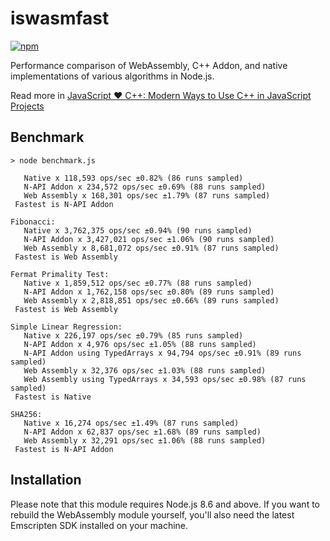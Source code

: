 # iswasmfast

[![npm](https://img.shields.io/npm/v/iswasmfast.svg?style=flat-square)](https://www.npmjs.com/package/iswasmfast)

Performance comparison of WebAssembly, C++ Addon, and native implementations of various algorithms in Node.js.

Read more in [JavaScript ♥ C++: Modern Ways to Use C++ in JavaScript Projects](https://medium.com/@zandaqo/javascript-c-modern-ways-to-use-c-in-javascript-projects-a19003c5a9ff) 

## Benchmark
```
> node benchmark.js

   Native x 118,593 ops/sec ±0.82% (86 runs sampled)
   N-API Addon x 234,572 ops/sec ±0.69% (88 runs sampled)
   Web Assembly x 168,301 ops/sec ±1.79% (87 runs sampled)
 Fastest is N-API Addon

Fibonacci:
   Native x 3,762,375 ops/sec ±0.94% (90 runs sampled)
   N-API Addon x 3,427,021 ops/sec ±1.06% (90 runs sampled)
   Web Assembly x 8,681,072 ops/sec ±0.91% (87 runs sampled)
 Fastest is Web Assembly

Fermat Primality Test:
   Native x 1,859,512 ops/sec ±0.77% (88 runs sampled)
   N-API Addon x 1,762,158 ops/sec ±0.80% (89 runs sampled)
   Web Assembly x 2,818,851 ops/sec ±0.66% (89 runs sampled)
 Fastest is Web Assembly

Simple Linear Regression:
   Native x 226,197 ops/sec ±0.79% (85 runs sampled)
   N-API Addon x 4,976 ops/sec ±1.05% (88 runs sampled)
   N-API Addon using TypedArrays x 94,794 ops/sec ±0.91% (89 runs sampled)
   Web Assembly x 32,376 ops/sec ±1.03% (88 runs sampled)
   Web Assembly using TypedArrays x 34,593 ops/sec ±0.98% (87 runs sampled)
 Fastest is Native

SHA256:
   Native x 16,274 ops/sec ±1.49% (87 runs sampled)
   N-API Addon x 62,837 ops/sec ±1.68% (89 runs sampled)
   Web Assembly x 32,291 ops/sec ±1.06% (88 runs sampled)
 Fastest is N-API Addon
```

## Installation
Please note that this module requires Node.js 8.6 and above. If you want to rebuild the WebAssembly module
yourself, you'll also need the latest Emscripten SDK installed on your machine.
